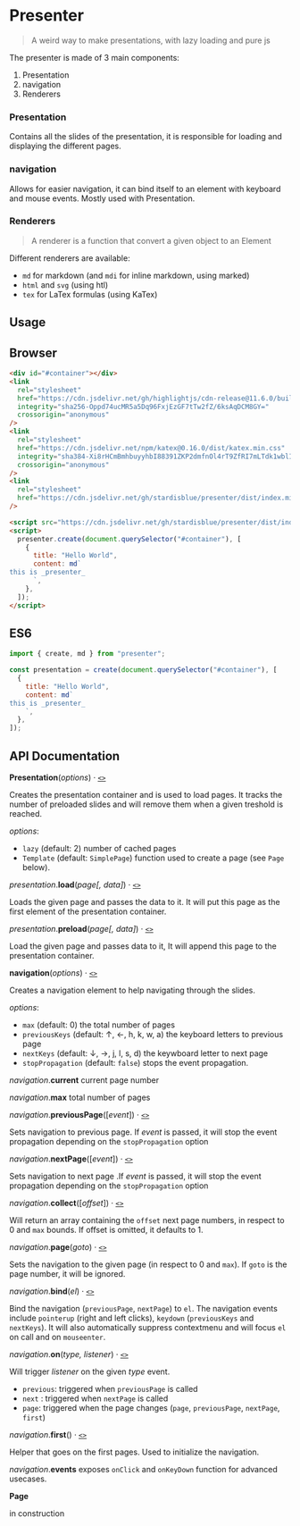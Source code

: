 # Presenter

> A weird way to make presentations, with lazy loading and pure js

The presenter is made of 3 main components:

1. Presentation
2. navigation
3. Renderers

### Presentation

Contains all the slides of the presentation, it is responsible for loading and displaying the different pages.

### navigation

Allows for easier navigation, it can bind itself to an element with keyboard and mouse events. Mostly used with Presentation.

### Renderers

> A renderer is a function that convert a given object to an Element

Different renderers are available:

- `md` for markdown (and `mdi` for inline markdown, using marked)
- `html` and `svg` (using htl)
- `tex` for LaTex formulas (using KaTex)

## Usage

## Browser

```html
<div id="#container"></div>
<link
  rel="stylesheet"
  href="https://cdn.jsdelivr.net/gh/highlightjs/cdn-release@11.6.0/build/styles/github.min.css"
  integrity="sha256-Oppd74ucMR5a5Dq96FxjEzGF7tTw2fZ/6ksAqDCM8GY="
  crossorigin="anonymous"
/>
<link
  rel="stylesheet"
  href="https://cdn.jsdelivr.net/npm/katex@0.16.0/dist/katex.min.css"
  integrity="sha384-Xi8rHCmBmhbuyyhbI88391ZKP2dmfnOl4rT9ZfRI7mLTdk1wblIUnrIq35nqwEvC"
  crossorigin="anonymous"
/>
<link
  rel="stylesheet"
  href="https://cdn.jsdelivr.net/gh/stardisblue/presenter/dist/index.min.css"
/>

<script src="https://cdn.jsdelivr.net/gh/stardisblue/presenter/dist/index.min.js"></script>
<script>
  presenter.create(document.querySelector("#container"), [
    {
      title: "Hello World",
      content: md`
this is _presenter_
      `,
    },
  ]);
</script>
```

## ES6

```js
import { create, md } from "presenter";

const presentation = create(document.querySelector("#container"), [
  {
    title: "Hello World",
    content: md`
this is _presenter_
    `,
  },
]);
```

## API Documentation

**Presentation**(_options_) · [`<>`](https://github.com/stardisblue/presenter/blob/main/src/presentation.ts#L98)

Creates the presentation container and is used to load pages. It tracks the number of preloaded slides and will remove them when a given treshold is reached.

_options_:

- `lazy` (default: 2) number of cached pages
- `Template` (default: `SimplePage`) function used to create a page (see `Page` below).

_presentation_.**load**(_page[, data]_) · [`<>`](https://github.com/stardisblue/presenter/blob/main/src/presentation.ts#L112)

Loads the given page and passes the data to it. It will put this page as the first element of the presentation container.

_presentation_.**preload**(_page[, data]_) · [`<>`](https://github.com/stardisblue/presenter/blob/main/src/presentation.ts#L142)

Load the given page and passes data to it, It will append this page to the presentation container.

**navigation**(_options_) · [`<>`](https://github.com/stardisblue/presenter/blob/main/src/navigation.ts#L18)

Creates a navigation element to help navigating through the slides.

_options_:

- `max` (default: 0) the total number of pages
- `previousKeys` (default: ↑, ←, h, k, w, a) the keyboard letters to previous page
- `nextKeys` (default: ↓, →, j, l, s, d) the keywboard letter to next page
- `stopPropagation` (default: `false`) stops the event propagation.

_navigation_.**current** current page number

_navigation_.**max** total number of pages

_navigation_.**previousPage**([_event_]) · [`<>`](https://github.com/stardisblue/presenter/blob/main/src/navigation.ts#L49)

Sets navigation to previous page. If _event_ is passed, it will stop the event propagation depending on the `stopPropagation` option

_navigation_.**nextPage**([_event_]) · [`<>`](https://github.com/stardisblue/presenter/blob/main/src/navigation.ts#L59)

Sets navigation to next page .If _event_ is passed, it will stop the event propagation depending on the `stopPropagation` option

_navigation_.**collect**([_offset_]) · [`<>`](https://github.com/stardisblue/presenter/blob/main/src/navigation.ts#L69)

Will return an array containing the `offset` next page numbers, in respect to 0 and `max` bounds. If offset is omitted, it defaults to 1.

_navigation_.**page**(_goto_) · [`<>`](https://github.com/stardisblue/presenter/blob/main/src/navigation.ts#L73)

Sets the navigation to the given page (in respect to 0 and `max`). If `goto` is the page number, it will be ignored.

_navigation_.**bind**(_el_) · [`<>`](https://github.com/stardisblue/presenter/blob/main/src/navigation.ts#L81)

Bind the navigation (`previousPage`, `nextPage`) to `el`. The navigation events include `pointerup` (right and left clicks), `keydown` (`previousKeys` and `nextKeys`). It will also automatically suppress contextmenu and will focus `el` on call and on `mouseenter`.

_navigation_.**on**(_type, listener_) · [`<>`](https://github.com/stardisblue/presenter/blob/main/src/navigation.ts#L91)

Will trigger _listener_ on the given _type_ event.

- `previous`: triggered when `previousPage` is called
- `next` : triggered when `nextPage` is called
- `page`: triggered when the page changes (`page`, `previousPage`, `nextPage`, `first`)

_navigation_.**first**() · [`<>`](https://github.com/stardisblue/presenter/blob/main/src/navigation.ts#L95)

Helper that goes on the first pages. Used to initialize the navigation.

_navigation_.**events** exposes `onClick` and `onKeyDown` function for advanced usecases.

**Page**

in construction
